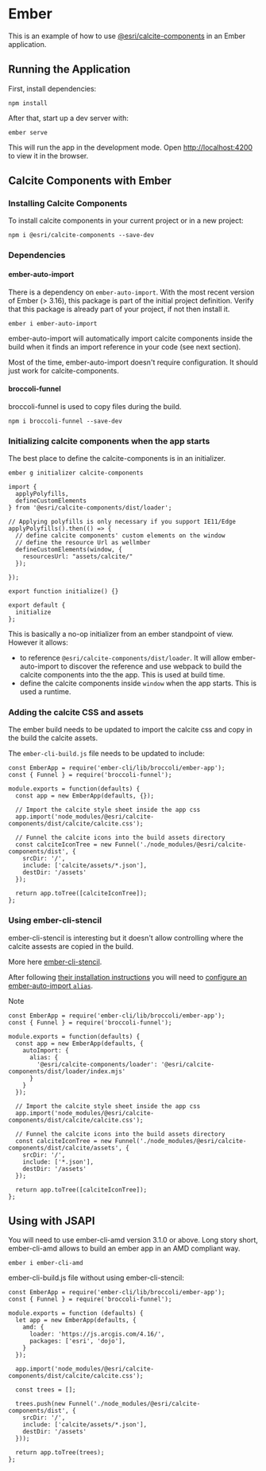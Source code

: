 # Ember

This is an example of how to use [@esri/calcite-components](https://github.com/Esri/calcite-components/) in an Ember application.

## Running the Application

First, install dependencies:

```
npm install
```

After that, start up a dev server with:

```
ember serve
```

This will run the app in the development mode. Open [http://localhost:4200](http://localhost:4200) to view it in the browser.

## Calcite Components with Ember

### Installing Calcite Components

To install calcite components in your current project or in a new project:

```
npm i @esri/calcite-components --save-dev
```

### Dependencies

#### ember-auto-import
There is a dependency on `ember-auto-import`. With the most recent version of Ember (> 3.16), this package is part of the initial project definition. Verify that this package is already part of your project, if not then install it.

```ember i ember-auto-import```

ember-auto-import will automatically import calcite components inside the build when it finds an import reference in your code (see next section).

Most of the time, ember-auto-import doesn't require configuration. It should just work for calcite-components.

#### broccoli-funnel
broccoli-funnel is used to copy files during the build.

```npm i broccoli-funnel --save-dev```

### Initializing calcite components when the app starts

The best place to define the calcite-components is in an initializer.

```ember g initializer calcite-components```

```
import {
  applyPolyfills,
  defineCustomElements
} from '@esri/calcite-components/dist/loader';

// Applying polyfills is only necessary if you support IE11/Edge
applyPolyfills().then(() => {
  // define calcite components' custom elements on the window
  // define the resource Url as wellmber
  defineCustomElements(window, {
    resourcesUrl: "assets/calcite/"
  });

});

export function initialize() {}

export default {
  initialize
};
```

This is basically a no-op initializer from an ember standpoint of view. However it allows:
- to reference `@esri/calcite-components/dist/loader`. It will allow  ember-auto-import to discover the reference and use webpack to build the calcite components into the the app. This is used at build time.
- define the calcite components inside `window` when the app starts. This is used a runtime.

### Adding the calcite CSS and assets

The ember build needs to be updated to import the calcite css and copy in the build the calcite assets.

The `ember-cli-build.js` file needs to be updated to include:

```
const EmberApp = require('ember-cli/lib/broccoli/ember-app');
const { Funnel } = require('broccoli-funnel');

module.exports = function(defaults) {
  const app = new EmberApp(defaults, {});

  // Import the calcite style sheet inside the app css
  app.import('node_modules/@esri/calcite-components/dist/calcite/calcite.css');

  // Funnel the calcite icons into the build assets directory
  const calciteIconTree = new Funnel('./node_modules/@esri/calcite-components/dist', {
    srcDir: '/',
    include: ['calcite/assets/*.json'],
    destDir: '/assets'
  });

  return app.toTree([calciteIconTree]);
};
```

### Using ember-cli-stencil

ember-cli-stencil is interesting but it doesn't allow controlling where the calcite assests are copied in the build.

More here [ember-cli-stencil](https://github.com/alexlafroscia/ember-cli-stencil). 

After following [their installation instructions](https://github.com/alexlafroscia/ember-cli-stencil#installation) you will need to [configure an ember-auto-import `alias`](https://github.com/ef4/ember-auto-import#customizing-build-behavior).

Note 

```
const EmberApp = require('ember-cli/lib/broccoli/ember-app');
const { Funnel } = require('broccoli-funnel');

module.exports = function(defaults) {
  const app = new EmberApp(defaults, {
    autoImport: {
      alias: {
        '@esri/calcite-components/loader': '@esri/calcite-components/dist/loader/index.mjs'
      }
    }
  });

  // Import the calcite style sheet inside the app css
  app.import('node_modules/@esri/calcite-components/dist/calcite/calcite.css');

  // Funnel the calcite icons into the build assets directory
  const calciteIconTree = new Funnel('./node_modules/@esri/calcite-components/dist/calcite/assets', {
    srcDir: '/',
    include: ['*.json'],
    destDir: '/assets'
  });

  return app.toTree([calciteIconTree]);
};
```

## Using with JSAPI

You will need to use ember-cli-amd version 3.1.0 or above.
Long story short, ember-cli-amd allows to build an ember app in an AMD compliant way.

```ember i ember-cli-amd```

ember-cli-build.js file without using ember-cli-stencil:
```
const EmberApp = require('ember-cli/lib/broccoli/ember-app');
const { Funnel } = require('broccoli-funnel');

module.exports = function (defaults) {
  let app = new EmberApp(defaults, {
    amd: {
      loader: 'https://js.arcgis.com/4.16/',
      packages: ['esri', 'dojo'],
    }
  });

  app.import('node_modules/@esri/calcite-components/dist/calcite/calcite.css');

  const trees = [];

  trees.push(new Funnel('./node_modules/@esri/calcite-components/dist', {
    srcDir: '/',
    include: ['calcite/assets/*.json'],
    destDir: '/assets'
  }));

  return app.toTree(trees);
};
```
